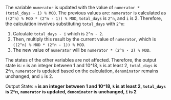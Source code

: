 The variable `numerator` is updated with the value of `numerator * (total_days - i) % MOD`. The previous values are: `numerator` is calculated as `((2^n) % MOD * (2^n - 1)) % MOD`, `total_days` is `2^n`, and `i` is 2. Therefore, the calculation involves substituting `total_days` with `2^n`:

1. Calculate `total_days - i` which is `2^n - 2`.
2. Then, multiply this result by the current value of `numerator`, which is `((2^n) % MOD * (2^n - 1)) % MOD`.
3. The new value of `numerator` will be `numerator * (2^n - 2) % MOD`.

The states of the other variables are not affected. Therefore, the output state is: `n` is an integer between 1 and 10^18, `k` is at least 2, `total_days` is 2^n, `numerator` is updated based on the calculation, `denominator` remains unchanged, and `i` is 2.

Output State: **`n` is an integer between 1 and 10^18, `k` is at least 2, `total_days` is 2^n, `numerator` is updated, `denominator` is unchanged, `i` is 2**
